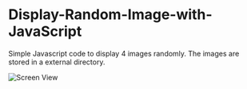 # Display-Random-Image-with-JavaScript
Simple Javascript code to display 4 images randomly. The images are stored in a external directory.


![Screen View](https://raw.github.com/harolhiguera/Display-Random-Image-with-JavaScript/extras/Random.png)
